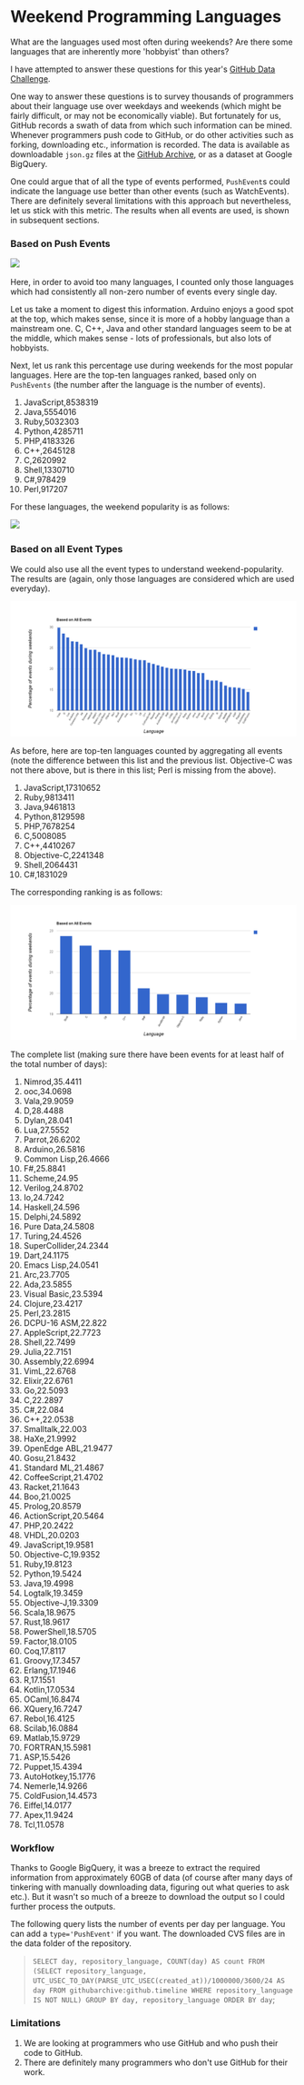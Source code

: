 
# Weekend Programming Languages

What are the languages used most often during weekends? Are there some languages that are inherently more 'hobbyist' than others?  

I have attempted to answer these questions for this year's [GitHub Data Challenge](https://github.com/blog/1450-the-github-data-challenge-ii).

One way to answer these questions is to survey thousands of programmers about their language use over weekdays and weekends (which might be fairly difficult, or may not be economically viable). But fortunately for us, GitHub records a swath of data from which such information can be mined. Whenever programmers push code to GitHub, or do other activities such as forking, downloading etc., information is recorded.
The data is available as downloadable `json.gz` files at the [GitHub Archive](http://www.githubarchive.org/), or as a dataset at Google BigQuery.

One could argue that of all the type of events performed, `PushEvent`s could indicate the language use better than other events (such as WatchEvents). There are definitely several limitations with this approach but nevertheless, let us stick with this metric. The results when all events are used, is shown in subsequent sections.


### Based on Push Events

<img src="Images/pushEventsTh1.png"/>

Here, in order to avoid too many languages, I counted only those languages which had consistently all non-zero number of events every single day. 

Let us take a moment to digest this information. 
Arduino enjoys a good spot at the top, which makes sense, since it is more of a hobby language than a mainstream one. C, C++, Java and other standard languages seem to be at the middle, which makes sense - lots of professionals, but also lots of hobbyists. 

Next, let us rank this percentage use during weekends for the most popular languages.
Here are the top-ten languages ranked, based only on `PushEvents`  (the number after the language is the number of events).


1. JavaScript,8538319
1. Java,5554016
1. Ruby,5032303
1. Python,4285711
1. PHP,4183326
1. C++,2645128
1. C,2620992
1. Shell,1330710
1. C#,978429
1. Perl,917207

For these languages, the weekend popularity is as follows:

<img src="Images/pushEventsPopular.png"/>

### Based on all Event Types

We could also use all the event types to understand weekend-popularity.
The results are (again, only those languages are considered which are used everyday).

<img src="Images/allEventsTh1.png"/>


As before, here are top-ten languages counted by aggregating all events (note the difference between this list and the previous list. Objective-C was not there above, but is there in this list; Perl is missing from the above).

1. JavaScript,17310652
1. Ruby,9813411
1. Java,9461813
1. Python,8129598
1. PHP,7678254
1. C,5008085
1. C++,4410267
1. Objective-C,2241348
1. Shell,2064431
1. C#,1831029

The corresponding ranking is as follows:

<img src="Images/allEventsPopular.png"/>


The complete list (making sure there have been events for at least half of the total number of days):

1. Nimrod,35.4411
1. ooc,34.0698
1. Vala,29.9059
1. D,28.4488
1. Dylan,28.041
1. Lua,27.5552
1. Parrot,26.6202
1. Arduino,26.5816
1. Common Lisp,26.4666
1. F#,25.8841
1. Scheme,24.95
1. Verilog,24.8702
1. Io,24.7242
1. Haskell,24.596
1. Delphi,24.5892
1. Pure Data,24.5808
1. Turing,24.4526
1. SuperCollider,24.2344
1. Dart,24.1175
1. Emacs Lisp,24.0541
1. Arc,23.7705
1. Ada,23.5855
1. Visual Basic,23.5394
1. Clojure,23.4217
1. Perl,23.2815
1. DCPU-16 ASM,22.822
1. AppleScript,22.7723
1. Shell,22.7499
1. Julia,22.7151
1. Assembly,22.6994
1. VimL,22.6768
1. Elixir,22.6761
1. Go,22.5093
1. C,22.2897
1. C#,22.084
1. C++,22.0538
1. Smalltalk,22.003
1. HaXe,21.9992
1. OpenEdge ABL,21.9477
1. Gosu,21.8432
1. Standard ML,21.4867
1. CoffeeScript,21.4702
1. Racket,21.1643
1. Boo,21.0025
1. Prolog,20.8579
1. ActionScript,20.5464
1. PHP,20.2422
1. VHDL,20.0203
1. JavaScript,19.9581
1. Objective-C,19.9352
1. Ruby,19.8123
1. Python,19.5424
1. Java,19.4998
1. Logtalk,19.3459
1. Objective-J,19.3309
1. Scala,18.9675
1. Rust,18.9617
1. PowerShell,18.5705
1. Factor,18.0105
1. Coq,17.8117
1. Groovy,17.3457
1. Erlang,17.1946
1. R,17.1551
1. Kotlin,17.0534
1. OCaml,16.8474
1. XQuery,16.7247
1. Rebol,16.4125
1. Scilab,16.0884
1. Matlab,15.9729
1. FORTRAN,15.5981
1. ASP,15.5426
1. Puppet,15.4394
1. AutoHotkey,15.1776
1. Nemerle,14.9266
1. ColdFusion,14.4573
1. Eiffel,14.0177
1. Apex,11.9424
1. Tcl,11.0578



### Workflow
Thanks to Google BigQuery, it was a breeze to extract the required information from approximately 60GB of data (of course after many days of tinkering with manually downloading data, figuring out what queries to ask etc.). But it wasn't so much of a breeze to download the output so I could further process the outputs. 

The following query lists the number of events per day per language. You can add a `type='PushEvent'` if you want. The downloaded CVS files are in the data folder of the repository.

> `SELECT day, repository_language, COUNT(day) AS count FROM
  (SELECT repository_language, UTC_USEC_TO_DAY(PARSE_UTC_USEC(created_at))/1000000/3600/24 AS day FROM githubarchive:github.timeline WHERE repository_language IS NOT NULL)
GROUP BY day, repository_language
ORDER BY day`;

### Limitations

1. We are looking at programmers who use GitHub and who push their code to GitHub. 
2. There are definitely many programmers who don't use GitHub for their work. 
